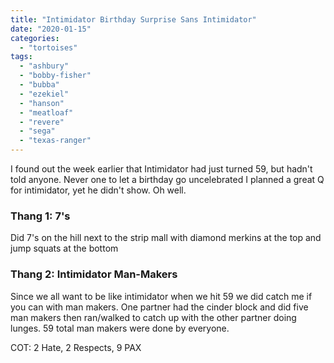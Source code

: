 ```yaml
---
title: "Intimidator Birthday Surprise Sans Intimidator"
date: "2020-01-15"
categories: 
  - "tortoises"
tags: 
  - "ashbury"
  - "bobby-fisher"
  - "bubba"
  - "ezekiel"
  - "hanson"
  - "meatloaf"
  - "revere"
  - "sega"
  - "texas-ranger"
---
```


I found out the week earlier that Intimidator had just turned 59, but hadn't told anyone. Never one to let a birthday go uncelebrated I planned a great Q for intimidator, yet he didn't show. Oh well.

### Thang 1: 7's

Did 7's on the hill next to the strip mall with diamond merkins at the top and jump squats at the bottom

### Thang 2: Intimidator Man-Makers

Since we all want to be like intimidator when we hit 59 we did catch me if you can with man makers. One partner had the cinder block and did five man makers then ran/walked to catch up with the other partner doing lunges. 59 total man makers were done by everyone.

COT: 2 Hate, 2 Respects, 9 PAX
